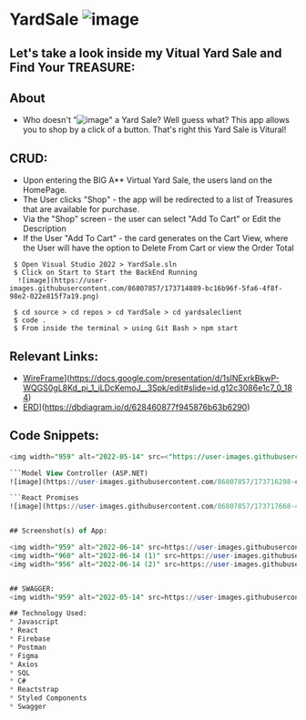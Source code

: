 # YardSale ![image](https://user-images.githubusercontent.com/86807857/173708386-fcf4aaaf-bec2-4e6f-9c71-152b2f25c9a0.png)

## Let's take a look inside my Vitual Yard Sale and Find Your TREASURE: 

## About
* Who doesn't "![image](https://user-images.githubusercontent.com/86807857/173709583-83c03829-d244-4aa6-920c-fb4de45b4abd.png)" a Yard Sale? Well guess what? This app allows you to shop by a click of a button. That's right this Yard Sale is Vitural! 

## CRUD:
* Upon entering the BIG A** Virtual Yard Sale, the users land on the HomePage.
* The User clicks "Shop" - the app will be redirected to a list of Treasures that are available for purchase.
* Via the "Shop" screen - the user can select "Add To Cart" or Edit the Description 
* If the User "Add To Cart" - the card generates on the Cart View, where the User will have the option to Delete From Cart or view the Order Total 

```To Start the BackEnd 
 $ Open Visual Studio 2022 > YardSale.sln  
 $ Click on Start to Start the BackEnd Running 
  ![image](https://user-images.githubusercontent.com/86807857/173714889-bc16b96f-5fa6-4f8f-98e2-022e815f7a19.png)
```

```To Get Started on the Front End 
 $ cd source > cd repos > cd YardSale > cd yardsaleclient 
 $ code . 
 $ From inside the terminal > using Git Bash > npm start 
```
## Relevant Links:
* [WireFrame](https://www.figma.com/file/sqOo6ek4RWE12ENouMExWa/SpinRecycle?node-id=0%3A1)](https://docs.google.com/presentation/d/1sINExrkBkwP-WQGS0gL8Kd_pi_1_iLDcKemoJ__3Spk/edit#slide=id.g12c3086e1c7_0_184)
*  [ERD](https://dbdiagram.io/d/624e2da4d043196e390d4f30)](https://dbdiagram.io/d/628460877f945876b63b6290)

## Code Snippets:

```SQL Server 
<img width="959" alt="2022-05-14" src=<"https://user-images.githubusercontent.com/86807857/173716027-719c9c75-90df-4566-b87b-3f802513c035.png">

```Model View Controller (ASP.NET)
![image](https://user-images.githubusercontent.com/86807857/173716298-c7f8318f-da67-492b-be07-04084229a1f5.png)

```React Promises 
![image](https://user-images.githubusercontent.com/86807857/173717668-405f8c47-33fc-4a62-aac6-081057419fb0.png)


## Screenshot(s) of App:

<img width="959" alt="2022-06-14" src=https://user-images.githubusercontent.com/86807857/173717838-29947627-aee2-4416-8038-d9aad2dc3166.png">
<img width="960" alt="2022-06-14 (1)" src=https://user-images.githubusercontent.com/86807857/173718687-d4dd5e31-e8b3-4494-aa77-5c31c0e09e01.png">
<img width="956" alt="2022-06-14 (2)" src=https://user-images.githubusercontent.com/86807857/173718779-2180e2fc-341d-43c6-aad5-5a0e9cce45e8.png">


## SWAGGER: 
<img width="959" alt="2022-05-14" src=https://user-images.githubusercontent.com/86807857/173718409-17a75043-a907-4164-95a6-ab542dd57c80.png)

## Technology Used:
* Javascript
* React
* Firebase
* Postman
* Figma
* Axios
* SQL
* C#
* Reactstrap
* Styled Components
* Swagger
